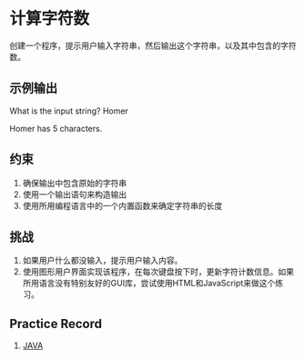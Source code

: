 # 计算字符数

创建一个程序，提示用户输入字符串，然后输出这个字符串，以及其中包含的字符数。

## 示例输出

What is the input string? Homer

Homer has 5 characters.

## 约束

1. 确保输出中包含原始的字符串
2. 使用一个输出语句来构造输出
3. 使用所用编程语言中的一个内置函数来确定字符串的长度

## 挑战

1. 如果用户什么都没输入，提示用户输入内容。
2. 使用图形用户界面实现该程序，在每次键盘按下时，更新字符计数信息。如果所用语言没有特别友好的GUI库，尝试使用HTML和JavaScript来做这个练习。

## Practice Record

1. [JAVA](java-code/src/CountingChar.java)

